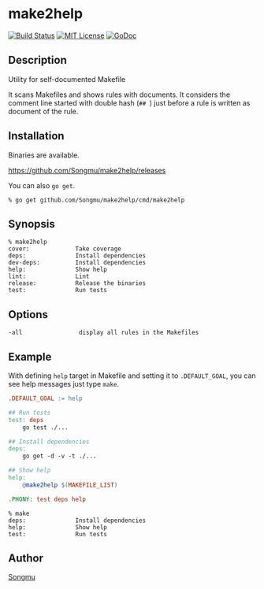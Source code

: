 make2help
=======

[![Build Status](https://travis-ci.org/Songmu/make2help.png?branch=master)][travis]
[![MIT License](http://img.shields.io/badge/license-MIT-blue.svg?style=flat-square)][license]
[![GoDoc](https://godoc.org/github.com/Songmu/make2help?status.svg)](godoc)

[travis]: https://travis-ci.org/Songmu/make2help
[coveralls]: https://coveralls.io/r/Songmu/make2help?branch=master
[license]: https://github.com/Songmu/make2help/blob/master/LICENSE
[godoc]: https://godoc.org/github.com/Songmu/make2help

## Description

Utility for self-documented Makefile

It scans Makefiles and shows rules with documents. It considers the comment line started with
double hash (`## `) just before a rule is written as document of the rule.

## Installation

Binaries are available.

https://github.com/Songmu/make2help/releases

You can also `go get`.

    % go get github.com/Songmu/make2help/cmd/make2help

## Synopsis

    % make2help
    cover:             Take coverage
    deps:              Install dependencies
    dev-deps:          Install dependencies
    help:              Show help
    lint:              Lint
    release:           Release the binaries
    test:              Run tests

## Options

```
-all                display all rules in the Makefiles
```

## Example

With defining `help` target in Makefile and setting it to `.DEFAULT_GOAL`, you can see
help messages just type `make`.

```Makefile
.DEFAULT_GOAL := help

## Run tests
test: deps
    go test ./...

## Install dependencies
deps:
    go get -d -v -t ./...

## Show help
help:
    @make2help $(MAKEFILE_LIST)

.PHONY: test deps help
```

```Shell
% make
deps:              Install dependencies
help:              Show help
test:              Run tests
```

## Author

[Songmu](https://github.com/Songmu)
